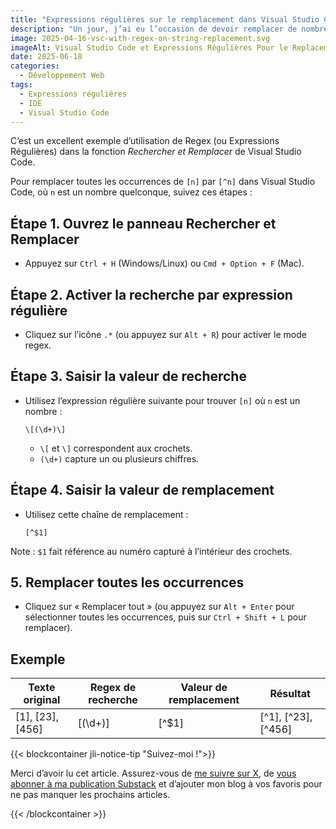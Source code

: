 ```yaml
---
title: "Expressions régulières sur le remplacement dans Visual Studio Code"
description: "Un jour, j’ai eu l’occasion de devoir remplacer de nombreux [n] par des [^n] dans un document."
image: 2025-04-16-vsc-with-regex-on-string-replacement.svg
imageAlt: Visual Studio Code et Expressions Régulières Pour le Replacement de Chaînes de Caractères
date: 2025-06-18
categories:
  - Développement Web
tags:
  - Expressions régulières
  - IDE
  - Visual Studio Code
---
```


C’est un excellent exemple d’utilisation de Regex (ou Expressions Régulières) dans la fonction _Rechercher et Remplacer_ de Visual Studio Code.

Pour remplacer toutes les occurrences de `[n]` par `[^n]` dans Visual Studio Code, où `n` est un nombre quelconque, suivez ces étapes :

## Étape 1. Ouvrez le panneau Rechercher et Remplacer

- Appuyez sur `Ctrl + H` (Windows/Linux) ou `Cmd + Option + F` (Mac).

## Étape 2. Activer la recherche par expression régulière

- Cliquez sur l’icône `.*` (ou appuyez sur `Alt + R`) pour activer le mode regex.

## Étape 3. Saisir la valeur de recherche

- Utilisez l’expression régulière suivante pour trouver `[n]` où `n` est un nombre :

  ```plaintext
  \[(\d+)\]
  ```

  - `\[` et `\]` correspondent aux crochets.
  - `(\d+)` capture un ou plusieurs chiffres.

## Étape 4. Saisir la valeur de remplacement

- Utilisez cette chaîne de remplacement :

  ```plaintext
  [^$1]
  ```

Note : `$1` fait référence au numéro capturé à l’intérieur des crochets.

## 5. Remplacer toutes les occurrences

- Cliquez sur « Remplacer tout » (ou appuyez sur `Alt + Enter` pour sélectionner toutes les occurrences, puis sur `Ctrl + Shift + L` pour remplacer).

## Exemple

| Texte original   | Regex de recherche | Valeur de remplacement | Résultat            |
| ---------------- | ------------------ | ---------------------- | ------------------- |
| [1], [23], [456] | \[(\d+)\]          | [^$1]                  | [^1], [^23], [^456] |

{{< blockcontainer jli-notice-tip "Suivez-moi !">}}

Merci d’avoir lu cet article. Assurez-vous de [me suivre sur X](https://x.com/LitzlerJeremie), de [vous abonner à ma publication Substack](https://iamjeremie.substack.com/) et d’ajouter mon blog à vos favoris pour ne pas manquer les prochains articles.

{{< /blockcontainer >}}
